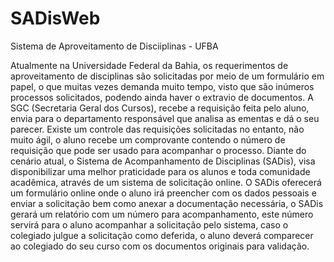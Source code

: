 SADisWeb
=====

Sistema de Aproveitamento de Disciiplinas - UFBA

Atualmente na Universidade Federal da Bahia, os requerimentos de aproveitamento de disciplinas são solicitadas por meio de um formulário em papel, o que muitas vezes demanda muito tempo, visto que são inúmeros processos solicitados, podendo ainda haver o extravio de documentos. A SGC (Secretaria Geral dos Cursos), recebe a requisição feita pelo aluno, envia para o departamento responsável que analisa as ementas e dá o seu parecer. Existe um controle das requisições solicitadas no entanto, não muito ágil, o aluno recebe um comprovante contendo o número de requisição que pode ser usado para acompanhar o processo. Diante do cenário atual, o Sistema de Acompanhamento de Disciplinas (SADis), visa disponibilizar uma melhor praticidade para os alunos e toda comunidade acadêmica, através de um sistema de solicitação online. O SADis oferecerá um formulário online onde o aluno irá preencher com os dados pessoais e enviar a solicitação bem como anexar a documentação necessária, o SADis gerará um relatório com um número para acompanhamento, este número servirá para o aluno acompanhar a solicitação pelo sistema, caso o colegiado julgue a solicitação como deferida, o aluno deverá comparecer ao colegiado do seu curso com os documentos originais para validação.
